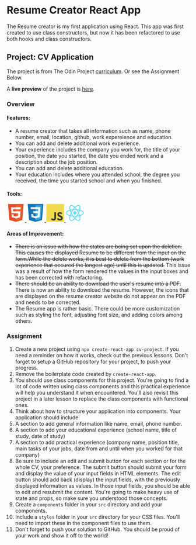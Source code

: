 # Resume Creator React App

The Resume creator is my first application using React. This app was first created to use class constructors, but now it has been refactored to use both hooks and class constructors.

## Project: CV Application

The project is from The Odin Project [curriculum](https://www.theodinproject.com/lessons/node-path-javascript-cv-application). Or see the Assignment Below.

A **live preview** of the project is [here](https://lucasstinson.github.io/memory-card-game/).

### Overview

#### **Features:**

- A resume creator that takes all information such as name, phone number, email, location, github, work expereience and education.
- You can add and delete additional work experience.
- Your experience includes the company you work for, the title of your position, the date you started, the date you ended work and a description about the job position.
- You can add and delete additional education.
- Your education includes where you attended school, the degree you received, the time you started school and when you finished.

#### **Tools:**

<p align="left"> 
<a href="https://developer.mozilla.org/en-US/docs/Web/HTML" target="_blank"> <img src="https://raw.githubusercontent.com/devicons/devicon/master/icons/html5/html5-original.svg" alt="html5" width="50" height="50"/> </a> 
<a href="https://developer.mozilla.org/en-US/docs/Web/CSS" target="_blank"> <img src="https://raw.githubusercontent.com/devicons/devicon/master/icons/css3/css3-original.svg" alt="css3" width="50" height="50"/> </a>
<a href="https://developer.mozilla.org/en-US/docs/Web/JavaScript" target="_blank"> <img src="https://raw.githubusercontent.com/devicons/devicon/master/icons/javascript/javascript-original.svg" alt="javascript" width="50" height="50"/> </a>
<a href="https://reactjs.org/" target="_blank"> <img src="https://raw.githubusercontent.com/devicons/devicon/master/icons/react/react-original.svg" alt="react" width="50" height="50"/> </a>
</p>

#### **Areas of Improvement:**

- ~~There is an issue with how the states are being set upon the deletion. This causes the displayed Resume to be different from the input on the form.While the delete works, it is best to delete from the bottom (work experience that occured the longest ago) until this is updated.~~ This issue was a result of how the form rendered the values in the input boxes and has been corrected with refactoring.
- ~~There should be an ability to download the user's resume into a PDF.~~ There is now an ability to download the resume. However, the icons that are displayed on the resume creator website do not appear on the PDF and needs to be corrected.
- The Resume app is rather basic. There could be more customization such as styling the font, adjusting font size, and adding colors among others.

### Assignment

<div class="lesson-content__panel" markdown="1">

1. Create a new project using `npx create-react-app cv-project`. If you need a reminder on how it works, check out the previous lessons. Don't forget to setup a GitHub repository for your project, to push your progress.
1. Remove the boilerplate code created by `create-react-app`.
1. You should use class components for this project. You're going to find a lot of code written using class components and this practical experience will help you understand it when encountered. You'll also revisit this project in a later lesson to replace the class components with functional ones.
1. Think about how to structure your application into components. Your application should include:
1. A section to add general information like name, email, phone number.
1. A section to add your educational experience (school name, title of study, date of study)
1. A section to add practical experience (company name, position title, main tasks of your jobs, date from and until when you worked for that company)
1. Be sure to include an edit and submit button for each section or for the whole CV, your preference. The submit button should submit your form and display the value of your input fields in HTML elements. The edit button should add back (display) the input fields, with the previously displayed information as values. In those input fields, you should be able to edit and resubmit the content. You're going to make heavy use of state and props, so make sure you understood those concepts.
1. Create a `components` folder in your `src` directory and add your components.
1. Include a `styles` folder in your `src` directory for your CSS files. You'll need to import these in the component files to use them.
1. Don't forget to push your solution to GitHub. You should be proud of your work and show it off to the world!

</div>

